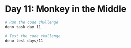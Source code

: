 # Day 11: Monkey in the Middle

```sh
# Run the code challenge
deno task day 11

# Test the code challenge
deno test days/11
```
